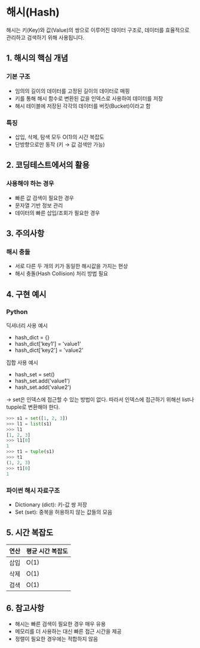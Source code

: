 # 해시(Hash)

해시는 키(Key)와 값(Value)의 쌍으로 이루어진 데이터 구조로, 데이터를 효율적으로 관리하고 검색하기 위해 사용됩니다.

## 1. 해시의 핵심 개념

### 기본 구조
- 임의의 길이의 데이터를 고정된 길이의 데이터로 매핑
- 키를 통해 해시 함수로 변환된 값을 인덱스로 사용하여 데이터를 저장
- 해시 테이블에 저장된 각각의 데이터를 버킷(Bucket)이라고 함

### 특징
- 삽입, 삭제, 탐색 모두 O(1)의 시간 복잡도
- 단방향으로만 동작 (키 → 값 검색만 가능)

## 2. 코딩테스트에서의 활용

### 사용해야 하는 경우
- 빠른 값 검색이 필요한 경우
- 문자열 기반 정보 관리
- 데이터의 빠른 삽입/조회가 필요한 경우

## 3. 주의사항

### 해시 충돌
- 서로 다른 두 개의 키가 동일한 해시값을 가지는 현상
- 해시 충돌(Hash Collision) 처리 방법 필요

## 4. 구현 예시

### Python
딕셔너리 사용 예시
  - hash_dict = {}
  - hash_dict['key1'] = 'value1'
  - hash_dict['key2'] = 'value2'

집합 사용 예시
  - hash_set = set()
  - hash_set.add('value1')
  - hash_set.add('value2')

-> set은 인덱스에 접근할 수 있는 방법이 없다. 따라서 인덱스에 접근하기 위해선 list나 tupple로 변환해야 한다.
```python
>>> s1 = set([1, 2, 3])
>>> l1 = list(s1)
>>> l1
[1, 2, 3]
>>> l1[0]
1
>>> t1 = tuple(s1)
>>> t1
(1, 2, 3)
>>> t1[0]
1
```
### 파이썬 해시 자료구조
- Dictionary (dict): 키-값 쌍 저장
- Set (set): 중복을 허용하지 않는 값들의 모음

## 5. 시간 복잡도

| 연산 | 평균 시간 복잡도 |
|------|-----------------|
| 삽입 | O(1)           |
| 삭제 | O(1)           |
| 검색 | O(1)           |

## 6. 참고사항

- 해시는 빠른 검색이 필요한 경우 매우 유용
- 메모리를 더 사용하는 대신 빠른 접근 시간을 제공
- 정렬이 필요한 경우에는 적합하지 않음
